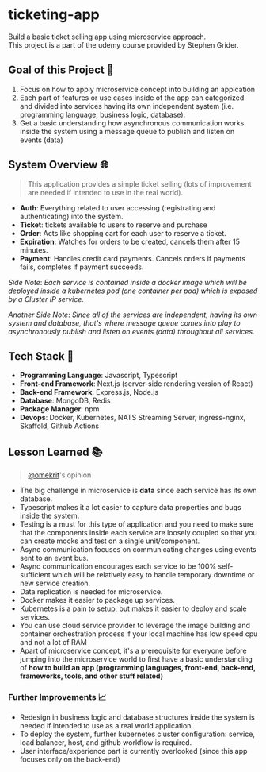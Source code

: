 # ticketing-app

Build a basic ticket selling app using microservice approach.\
This project is a part of the udemy course provided by Stephen Grider.

## Goal of this Project :dart:

1. Focus on how to apply microservice concept into building an applcation
2. Each part of features or use cases inside of the app can categorized and divided into services having its own independent system (i.e. programming language, business logic, database).
3. Get a basic understanding how asynchronous communication works inside the system using a message queue to publish and listen on events (data)

## System Overview :globe_with_meridians:

> This application provides a simple ticket selling (lots of improvement are needed if intended to use in the real world).

- **Auth**: Everything related to user accessing (registrating and authenticating) into the system.
- **Ticket**: tickets available to users to reserve and purchase
- **Order**: Acts like shopping cart for each user to reserve a ticket.
- **Expiration**: Watches for orders to be created, cancels them after 15 minutes.
- **Payment**: Handles credit card payments. Cancels orders if payments fails, completes if payment succeeds.

_Side Note_: _Each service is contained inside a docker image which will be deployed inside a kubernetes pod (one container per pod) which is exposed by a Cluster IP service._

_Another Side Note_: _Since all of the services are independent, having its own system and database, that's where message queue comes into play to asynchronously publish and listen on events (data) throughout all services._

## Tech Stack :toolbox:

- **Programming Language**: Javascript, Typescript
- **Front-end Framework**: Next.js (server-side rendering version of React)
- **Back-end Framework**: Express.js, Node.js
- **Database**: MongoDB, Redis
- **Package Manager**: npm
- **Devops**: Docker, Kubernetes, NATS Streaming Server, ingress-nginx, Skaffold, Github Actions

## Lesson Learned :books:

> [@omekrit](https://www.github.com/omekrit)'s opinion

- The big challenge in microservice is **data** since each service has its own database.
- Typescript makes it a lot easier to capture data properties and bugs inside the system.
- Testing is a must for this type of application and you need to make sure that the components inside each service are loosely coupled so that you can create mocks and test on a single unit/component.
- Async communication focuses on communicating changes using events sent to an event bus.
- Async communication encourages each service to be 100% self-sufficient which will be relatively easy to handle temporary downtime or new service creation.
- Data replication is needed for microservice.
- Docker makes it easier to package up services.
- Kubernetes is a pain to setup, but makes it easier to deploy and scale services.
- You can use cloud service provider to leverage the image building and container orchestration process if your local machine has low speed cpu and not a lot of RAM
- Apart of microservice concept, it's a prerequisite for everyone before jumping into the microservice world to first have a basic understanding of **how to build an app (programming languages, front-end, back-end, frameworks, tools, and other stuff related)**

### Further Improvements :chart_with_upwards_trend:

- Redesign in business logic and database structures inside the system is needed if intended to use as a real world application.
- To deploy the system, further kubernetes cluster configuration: service, load balancer, host, and github workflow is required.
- User interface/experience part is currently overlooked (since this app focuses only on the back-end)
